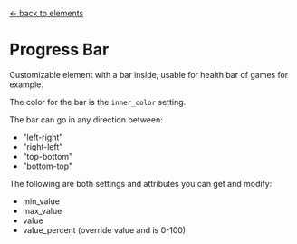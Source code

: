 [<- back to elements](../elements.md)

# Progress Bar

Customizable element with a bar inside, usable for health bar of games for example.

The color for the bar is the `inner_color` setting.

The bar can go in any direction between:
- "left-right"
- "right-left"
- "top-bottom"
- "bottom-top"

The following are both settings and attributes you can get and modify:
- min_value
- max_value
- value
- value_percent (override value and is 0-100)